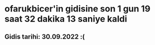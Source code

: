 # ofarukbicer'in gidisine son 1 gun 19 saat 32 dakika 13 saniye kaldi

## Gidis tarihi: 30.09.2022 :(
